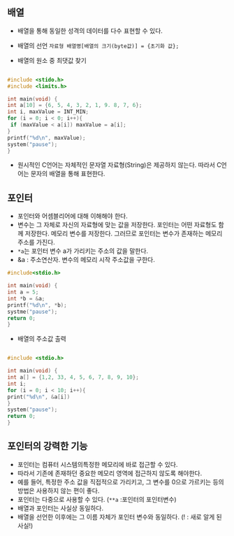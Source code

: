 ## 배열

 * 배열을 통해 동일한 성격의 데이터를 다수 표현할 수 있다.

 * 배열의 선언
 `자료형 배열명[배열의 크기(byte값)] = {초기화 값};`

 * 배열의 원소 중 최댓값 찾기

  ```c

  #include <stido.h>
  #include <limits.h>

  int main(void) {
  int a[10] = {6, 5, 4, 3, 2, 1, 9. 8, 7, 6};
  int i, maxValue = INT_MIN;
  for (i = 0; i < 0; i++){
   if (maxValue < a[i]) maxValue = a[i];
  }
  printf("%d\n", maxValue);
  system("pause");
  }
```
 * 원시적인 C언어는 자체적인 문자열 자료형(String)은 제공하지 않는다. 따라서 C언어는 문자의 배열을 통해 표현한다.


## 포인터

  * 포인터와 어셈블리어에 대해 이해해야 한다.
  * 변수는 그 자체로 자신의 자료형에 맞는 값을 저장한다. 포인터는 어떤 자료형도 함께 저장한다. 메모리 변수를 저장한다. 그러므로 포인터는
  변수가 존재하는 메모리 주소를 가진다.
  * `*a`는 포인터 변수 a가 가리키는 주소의 값을 말한다.
  * &a : 주소연산자. 변수의 메모리 시작 주소값을 구한다.

  ```c
  #include<stdio.h>

  int main(void) {
  int a = 5;
  int *b = &a;
  printf("%d\n", *b);
  systme("pause");
  return 0;
  }
  ```


 * 배열의 주소값 출력

 ```c

 #include <stdio.h>

 int main(void) {
 int a[] = {1,2, 33, 4, 5, 6, 7, 8, 9, 10};
 int i;
 for (i = 0; i < 10; i++){
 print("%d\n", &a[i])
 }
 system("pause");
 return 0;
 }

 ```

## 포인터의 강력한 기능

* 포인터는 컴퓨터 시스템의특정한 메모리에 바로 접근할 수 있다.
* 따라서 기존에 존재하던 중요한 메모리 영역에 접근하지 않도록 해야한다.
* 예를 들어, 특정한 주소 값을 직접적으로 가리키고, 그 변수를 0으로 가르키는 등의 방법은 사용하지 않는 편이 좋다.
* 포인터는 다중으로 사용할 수 있다. (`**a` :포인터의 포인터변수)
* 배열과 포인터는 사실상 동일하다.
* 배열을 선언한 이후에는 그 이름 자체가 포인터 변수와 동일하다. (! : 새로 알게 된 사실!)
